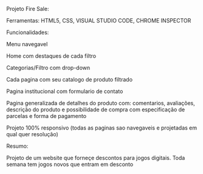 Projeto Fire Sale:

Ferramentas:
HTML5, CSS, VISUAL STUDIO CODE, CHROME INSPECTOR

Funcionalidades:

Menu navegavel

Home com destaques de cada filtro

Categorias/Filtro com drop-down

Cada pagina com seu catalogo de produto filtrado

Pagina institucional com  formulario de contato

Pagina generalizada de detalhes do produto com:
comentarios, avaliações, descrição do produto e possibilidade de compra com especificação de parcelas e forma de pagamento

Projeto 100% responsivo (todas as paginas sao navegaveis e projetadas em qual quer resolução)


Resumo:

Projeto de um website que forneçe descontos para jogos digitais. Toda semana tem jogos novos que entram em desconto

